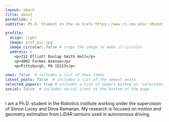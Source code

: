 ```yaml
---
layout: about
title: about
permalink: /
subtitle: Ph.D. Student in the <a href='https://www.ri.cmu.edu/'>Robotics Institute</a>.

profile:
  align: right
  image: prof_pic.jpg
  image_circular: false # crops the image to make it circular
  address: >
    <p>212 Elliott Dunlap Smith Hall</p>
    <p>4802 Forbes Avenue</p>
    <p>Pittsburgh, PA 15213</p>

news: false  # includes a list of news items
latest_posts: false  # includes a list of the newest posts
selected_papers: true # includes a list of papers marked as "selected={true}"
social: false  # includes social icons at the bottom of the page
---
```


I am a Ph.D. student in the Robotics institute working under the supervision of Simon Lucey and Deva Ramanan. My research is focused on motion and geometry estimation from LiDAR sensors used in autonomous driving.
